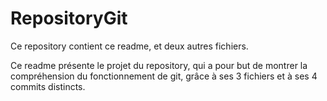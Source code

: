 # RepositoryGit

Ce repository contient ce readme, et deux autres fichiers.

Ce readme présente le projet du repository, qui a pour but de montrer la compréhension du fonctionnement de git, grâce à ses 3 fichiers et à ses 4 commits distincts.
